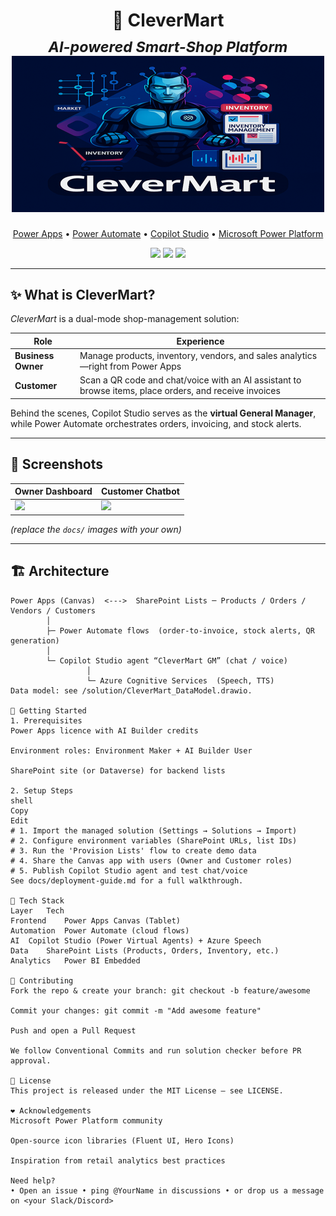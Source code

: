 <!--
  CleverMart – README.md
  A modern AI-powered Smart Shop platform built on the Microsoft Power Platform
-->

<h1 align="center">
  🛒 CleverMart
  <br>
  <sub><em>AI-powered Smart-Shop Platform</em></sub>
  <img src="sources/CleverMart_500x250.png" />
</h1>

<p align="center">
  <a href="https://make.powerapps.com">Power Apps</a> •
  <a href="https://powerautomate.microsoft.com">Power Automate</a> •
  <a href="https://copilotstudio.microsoft.com">Copilot Studio</a> •
  <a href="https://learn.microsoft.com/power-platform">Microsoft Power Platform</a>
</p>

<p align="center">
  <img src="https://img.shields.io/badge/Power%20Apps-Low%20Code-742774?logo=microsoftpowerapps&logoColor=white" />
  <img src="https://img.shields.io/badge/License-MIT-blue.svg" />
  <img src="https://img.shields.io/github/last-commit/YOUR-ORG/clevermart" />
</p>

---

## ✨ What is CleverMart?

*CleverMart* is a dual-mode shop-management solution:

| Role            | Experience                                                         |
|-----------------|--------------------------------------------------------------------|
| **Business Owner** | Manage products, inventory, vendors, and sales analytics—right from Power Apps |
| **Customer**        | Scan a QR code and chat/voice with an AI assistant to browse items, place orders, and receive invoices |

Behind the scenes, Copilot Studio serves as the **virtual General Manager**, while Power Automate orchestrates orders, invoicing, and stock alerts.

---

## 📸 Screenshots

| Owner Dashboard | Customer Chatbot |
|-----------------|------------------|
| ![](docs/screenshot-dashboard.png) | ![](docs/screenshot-chatbot.png) |

*(replace the `docs/` images with your own)*

---

## 🏗 Architecture

```text
Power Apps (Canvas)  <--->  SharePoint Lists ─ Products / Orders / Vendors / Customers
        │
        ├─ Power Automate flows  (order-to-invoice, stock alerts, QR generation)
        │
        └─ Copilot Studio agent “CleverMart GM” (chat / voice)
                 │
                 └─ Azure Cognitive Services  (Speech, TTS)
Data model: see /solution/CleverMart_DataModel.drawio.

🚀 Getting Started
1. Prerequisites
Power Apps licence with AI Builder credits

Environment roles: Environment Maker + AI Builder User

SharePoint site (or Dataverse) for backend lists

2. Setup Steps
shell
Copy
Edit
# 1. Import the managed solution (Settings → Solutions → Import)
# 2. Configure environment variables (SharePoint URLs, list IDs)
# 3. Run the 'Provision Lists' flow to create demo data
# 4. Share the Canvas app with users (Owner and Customer roles)
# 5. Publish Copilot Studio agent and test chat/voice
See docs/deployment-guide.md for a full walkthrough.

🧩 Tech Stack
Layer	Tech
Frontend	Power Apps Canvas (Tablet)
Automation	Power Automate (cloud flows)
AI	Copilot Studio (Power Virtual Agents) + Azure Speech
Data	SharePoint Lists (Products, Orders, Inventory, etc.)
Analytics	Power BI Embedded

🙌 Contributing
Fork the repo & create your branch: git checkout -b feature/awesome

Commit your changes: git commit -m "Add awesome feature"

Push and open a Pull Request

We follow Conventional Commits and run solution checker before PR approval.

📜 License
This project is released under the MIT License – see LICENSE.

❤️ Acknowledgements
Microsoft Power Platform community

Open-source icon libraries (Fluent UI, Hero Icons)

Inspiration from retail analytics best practices

Need help?
• Open an issue • ping @YourName in discussions • or drop us a message on <your Slack/Discord>
